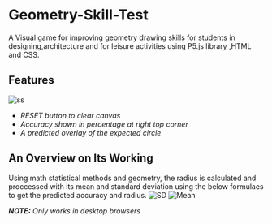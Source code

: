 # Geometry-Skill-Test
A Visual game for improving geometry drawing skills for students in designing,architecture and for leisure activities using P5.js library ,HTML and CSS.

## Features ##
![ss](https://user-images.githubusercontent.com/64145974/114752389-d9742700-9d73-11eb-8634-bfb3534ef928.jpg)
- _RESET button to clear canvas_
- _Accuracy shown in percentage at right top corner_
- _A predicted overlay of the expected circle_

## An Overview on Its Working ##
Using math statistical methods and geometry, the radius is calculated and proccessed with its mean and standard deviation using the below formulaes to get the predicted accuracy and radius.
![SD](https://user-images.githubusercontent.com/64145974/114754106-d1b58200-9d75-11eb-9ce6-d9096de98191.jpg) 
![Mean](https://user-images.githubusercontent.com/64145974/114754384-2527d000-9d76-11eb-8fc4-cacb0bbc066a.jpg)

***NOTE:** Only works in desktop browsers*

